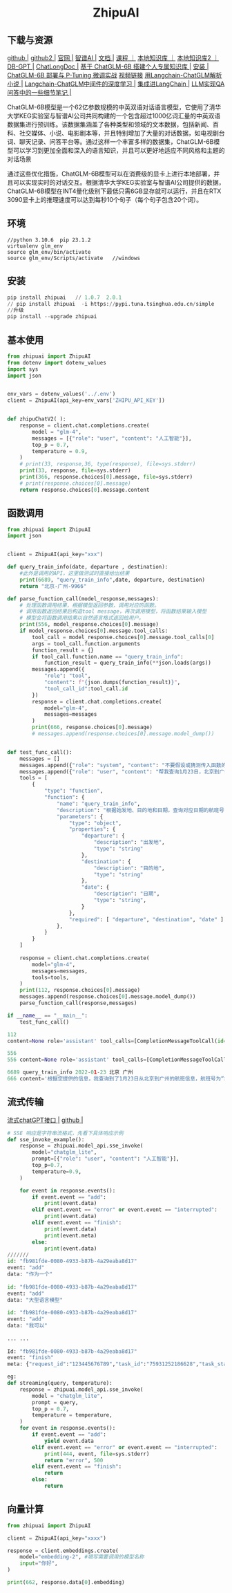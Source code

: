 # <center>ZhipuAI</center>

## 下载与资源
[github |](https://github.com/THUDM/ChatGLM-6B)
[github2 |](https://github.com/THUDM/ChatGLM2-6B)
[官网 |](https://chatglm.cn/)
[智谱AI |](https://open.bigmodel.cn)
[文档 |](https://open.bigmodel.cn/doc/api)
[课程 ｜](https://huggingface.co/learn/nlp-course/zh-CN/chapter0/1?fw=pt)
[本地知识库 ｜](https://github.com/imClumsyPanda/langchain-ChatGLM)
[本地知识库2 ｜](https://github.com/thomas-yanxin/LangChain-ChatGLM-Webui)
[DB-GPT |](https://github.com/csunny/DB-GPT)
[ChatLongDoc |](https://github.com/webpilot-ai/ChatLongDoc)
[基于 ChatGLM-6B 搭建个人专属知识库 |](https://baijiahao.baidu.com/s?id=1765950735847976093&wfr=spider&for=pc)
[安装 |](https://baijiahao.baidu.com/s?id=1769236478823582890&wfr=spider&for=pc)
[ChatGLM-6B 部署与 P-Tuning 微调实战](https://baijiahao.baidu.com/s?id=1765123631287305087)
[视频链接](https://www.bilibili.com/video/BV1414y1m7mE)
[用Langchain-ChatGLM解析小说 |](https://mp.weixin.qq.com/s/6TckgOO3ZKS9lDhHOq5h0A)
[Langchain-ChatGLM中间件的深度学习 |](https://mp.weixin.qq.com/s/m6JZvUPU2lzRSPlbKtXABA)
[集成进LangChain |](https://juejin.cn/post/7226157821708681277)
[LLM实现QA问答中的一些细节笔记 |](https://zhuanlan.zhihu.com/p/627439522)

ChatGLM-6B模型是一个62亿参数规模的中英双语对话语言模型，它使用了清华大学KEG实验室与智谱AI公司共同构建的一个包含超过1000亿词汇量的中英双语数据集进行预训练。该数据集涵盖了各种类型和领域的文本数据，包括新闻、百科、社交媒体、小说、电影剧本等，并且特别增加了大量的对话数据，如电视剧台词、聊天记录、问答平台等。通过这样一个丰富多样的数据集，ChatGLM-6B模型可以学习到更加全面和深入的语言知识，并且可以更好地适应不同风格和主题的对话场景

通过这些优化措施，ChatGLM-6B模型可以在消费级的显卡上进行本地部署，并且可以实现实时的对话交互。根据清华大学KEG实验室与智谱AI公司提供的数据，ChatGLM-6B模型在INT4量化级别下最低只需6GB显存就可以运行，并且在RTX 3090显卡上的推理速度可以达到每秒10个句子（每个句子包含20个词）。


## 环境
```
//python 3.10.6  pip 23.1.2
virtualenv glm_env
source glm_env/bin/activate
source glm_env/Scripts/activate   //windows
```


## 安装
```py
pip install zhipuai   // 1.0.7  2.0.1
// pip install zhipuai  -i https://pypi.tuna.tsinghua.edu.cn/simple
//升级
pip install --upgrade zhipuai 
```


## 基本使用
```py
from zhipuai import ZhipuAI
from dotenv import dotenv_values
import sys
import json


env_vars = dotenv_values('../.env')
client = ZhipuAI(api_key=env_vars['ZHIPU_API_KEY'])


def zhipuChatV2( ):
    response = client.chat.completions.create(
        model = "glm-4",
        messages = [{"role": "user", "content": "人工智能"}],
        top_p = 0.7,
        temperature = 0.9,
    )
    # print(33, response,36, type(response), file=sys.stderr)
    print(33, response, file=sys.stderr)
    print(366, response.choices[0].message, file=sys.stderr)
    # print(response.choices[0].message)
    return response.choices[0].message.content
```

## 函数调用
```py
from zhipuai import ZhipuAI
import json


client = ZhipuAI(api_key="xxx")

def query_train_info(date, departure , destination):
    #此外是调用的API，这里做测试时直接给出结果
    print(6689, "query_train_info",date, departure, destination)
    return "北京-广州-9966"

def parse_function_call(model_response,messages):
    # 处理函数调用结果，根据模型返回参数，调用对应的函数。
    # 调用函数返回结果后构造tool message，再次调用模型，将函数结果输入模型
    # 模型会将函数调用结果以自然语言格式返回给用户。
    print(556, model_response.choices[0].message)
    if model_response.choices[0].message.tool_calls:
        tool_call = model_response.choices[0].message.tool_calls[0]
        args = tool_call.function.arguments
        function_result = {}
        if tool_call.function.name == "query_train_info":
            function_result = query_train_info(**json.loads(args))
        messages.append({
            "role": "tool",
            "content": f"{json.dumps(function_result)}",
            "tool_call_id":tool_call.id
        })
        response = client.chat.completions.create(
            model="glm-4",
            messages=messages
        )
        print(666, response.choices[0].message)
        # messages.append(response.choices[0].message.model_dump())


def test_func_call():
    messages = []   
    messages.append({"role": "system", "content": "不要假设或猜测传入函数的参数值。如果用户的描述不明确，请要求用户提供必要信息"})
    messages.append({"role": "user", "content": "帮我查询1月23日，北京到广州的航班"})
    tools = [
        {
            "type": "function",
            "function": {
                "name": "query_train_info",
                "description": "根据始发地、目的地和日期，查询对应日期的航班号",
                "parameters": {
                    "type": "object",
                    "properties": {
                        "departure": {
                            "description": "出发地",
                            "type": "string"
                        },
                        "destination": {
                            "description": "目的地",
                            "type": "string"
                        },
                        "date": {
                            "description": "日期",
                            "type": "string",
                        }
                    },
                    "required": [ "departure", "destination", "date" ]
                },
            }
        }
    ]
     
    response = client.chat.completions.create(
        model="glm-4",
        messages=messages,
        tools=tools,
    )
    print(112, response.choices[0].message)
    messages.append(response.choices[0].message.model_dump())
    parse_function_call(response,messages)

if __name__ == "__main__":
    test_func_call() 

112
content=None role='assistant' tool_calls=[CompletionMessageToolCall(id='call_8477880785126313244', function=Function(arguments='{"date":"2022-01-23","departure":"北京","destination":"广州"}', name='get_flight_number'), type='function')]

556
556 content=None role='assistant' tool_calls=[CompletionMessageToolCall(id='call_8477880819486041138', function=Function(arguments='{"date":"2022-01-23","departure":"北京","destination":"广州"}', name='query_train_info'), type='function')]

6689 query_train_info 2022-01-23 北京 广州
666 content='根据您提供的信息，我查询到了1月23日从北京到广州的航班信息，航班号为“北京-广州-9966”。请注意，这是一个航班号，具体的航班时间、航空公司和其他详细信息需要您通过航空公司或航班查询服务进一步确认。如果您需要更多帮助，请告知我。' role='assistant' tool_calls=None    
```

## 流式传输
[流式chatGPT接口 |](https://blog.csdn.net/time_forgotten/article/details/130437413)
[github |](https://github.com/wemio/chatGPTFlaskWebAPI)
```py
# SSE 响应是字符串流格式，先看下具体响应示例
def sse_invoke_example():
    response = zhipuai.model_api.sse_invoke(
        model="chatglm_lite",
        prompt=[{"role": "user", "content": "人工智能"}],
        top_p=0.7,
        temperature=0.9,
    )

    for event in response.events():
        if event.event == "add":
            print(event.data)
        elif event.event == "error" or event.event == "interrupted":
            print(event.data)
        elif event.event == "finish":
            print(event.data)
            print(event.meta)
        else:
            print(event.data)
///////
id: "fb981fde-0080-4933-b87b-4a29eaba8d17"
event: "add"
data: "作为一个"
 
id: "fb981fde-0080-4933-b87b-4a29eaba8d17"
event: "add"
data: "大型语言模型"
 
id: "fb981fde-0080-4933-b87b-4a29eaba8d17"
event: "add"
data: "我可以"
 
... ...
 
Id: "fb981fde-0080-4933-b87b-4a29eaba8d17"
event: "finish"
meta: {"request_id":"123445676789","task_id":"75931252186628","task_status":"SUCCESS","usage":{"prompt_tokens":215,"completion_tokens":302,"total_tokens":517}}

eg:
def streaming(query, temperature):
    response = zhipuai.model_api.sse_invoke(
        model = "chatglm_lite",
        prompt = query,
        top_p = 0.7,
        temperature = temperature,
    )
    for event in response.events():
        if event.event == "add":
            yield event.data
        elif event.event == "error" or event.event == "interrupted":
            print(444, event, file=sys.stderr)
            return "error", 500
        elif event.event == "finish":
            return
        else:
            return
```


## 向量计算
```py
from zhipuai import ZhipuAI

client = ZhipuAI(api_key="xxxx")

response = client.embeddings.create(
    model="embedding-2", #填写需要调用的模型名称
    input="你好",
)

print(662, response.data[0].embedding)
```
